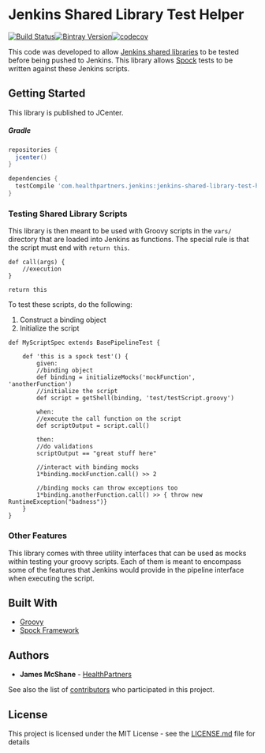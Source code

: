 # Jenkins Shared Library Test Helper

[![Build Status](https://api.travis-ci.org/HealthPartnersOSS/jenkins-shared-library-test-helper.svg?branch=master)](https://travis-ci.org/HealthPartnersOSS/jenkins-shared-library-test-helper/)[![Bintray Version](https://img.shields.io/bintray/v/healthpartnersoss/jenkins/jenkins-shared-library-test-helper.svg)](https://bintray.com/healthpartnersoss/jenkins/jenkins-shared-library-test-helper)[![codecov](https://codecov.io/gh/HealthPartnersOSS/jenkins-shared-library-test-helper/branch/master/graph/badge.svg)](https://codecov.io/gh/HealthPartnersOSS/jenkins-shared-library-test-helper)


This code was developed to allow [Jenkins 
shared libraries](https://jenkins.io/doc/book/pipeline/shared-libraries/)
to be tested before being pushed to Jenkins. This library
allows [Spock](http://spockframework.org/spock/docs/1.1/index.html)
tests to be written against these Jenkins
scripts.

## Getting Started

This library is published to JCenter.

##### Gradle
```groovy
repositories {
  jcenter()
}

dependencies {
  testCompile 'com.healthpartners.jenkins:jenkins-shared-library-test-helper:VERSION'
}
```

### Testing Shared Library Scripts

This library is then meant to be used with Groovy scripts
in the `vars/` directory that are loaded into Jenkins as functions.
The special rule is that the script must end with `return this`.

```$groovy
def call(args) {
    //execution
}

return this
```

To test these scripts, do the following:

1. Construct a binding object
2. Initialize the script

```$groovy
def MyScriptSpec extends BasePipelineTest {

    def 'this is a spock test'() {
        given:
        //binding object
        def binding = initializeMocks('mockFunction', 'anotherFunction')
        //initialize the script
        def script = getShell(binding, 'test/testScript.groovy')
        
        when:
        //execute the call function on the script
        def scriptOutput = script.call()
        
        then:
        //do validations
        scriptOutput == "great stuff here"
        
        //interact with binding mocks
        1*binding.mockFunction.call() >> 2
        
        //binding mocks can throw exceptions too
        1*binding.anotherFunction.call() >> { throw new RuntimeException("badness")}
    }
}
```

### Other Features

This library comes with three utility interfaces that can be
used as mocks within testing your groovy scripts. Each of them
is meant to encompass some of the features that Jenkins would
provide in the pipeline interface when executing the script.

## Built With

* [Groovy](http://groovy-lang.org/)
* [Spock Framework](http://spockframework.org/spock/docs/1.1/index.html)

## Authors

* **James McShane** - [HealthPartners](https://github.com/healthpartnersoss)

See also the list of [contributors](https://github.com/healthpartnersoss/jenkins-shared-library-test-helper/contributors) who participated in this project.

## License

This project is licensed under the MIT License - see the [LICENSE.md](LICENSE.md) file for details
